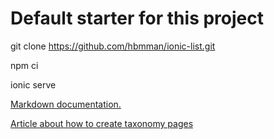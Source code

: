 # Default starter for this project
git clone https://github.com/hbmman/ionic-list.git

npm ci

ionic serve

[Markdown documentation.](https://guides.github.com/features/mastering-markdown/)

[Article about how to create taxonomy pages](https://levelup.gitconnected.com/how-to-build-an-awesome-website-with-gridsome-and-markdown-files-8f5422bb0183)
